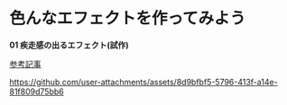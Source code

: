 # 色んなエフェクトを作ってみよう

**01 疾走感の出るエフェクト(試作)**

[参考記事](https://sashimimayonezu.hatenablog.com/entry/2023/02/12/202546)

https://github.com/user-attachments/assets/8d9bfbf5-5796-413f-a14e-81f809d75bb6
